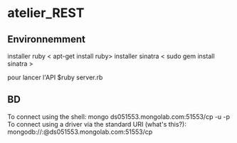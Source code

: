 # atelier_REST
## Environnemment
installer ruby < apt-get install ruby>
installer sinatra < sudo gem install sinatra >

pour lancer l'API 
$ruby server.rb

## BD
To connect using the shell:
mongo ds051553.mongolab.com:51553/cp -u <dbuser> -p <dbpassword>
To connect using a driver via the standard URI (what's this?):
  mongodb://<dbuser>:<dbpassword>@ds051553.mongolab.com:51553/cp

